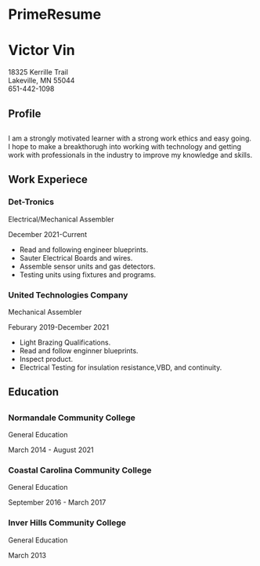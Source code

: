 # PrimeResume
<!DOCTYPE html>
<html>
<head>
  <meta charset="utf-8">
  <meta name="viewport" content="width=device-width">
  <title>Prime Academy Resume Application</title>
</head>
<body>
  <h1>Victor Vin</h1>
    <div>18325 Kerrille Trail</div>
    <div>Lakeville, MN 55044</div>
    <div>651-442-1098</div>
  <section>
    <div>
      <h2>Profile<h2>
    </div>
  <p>I am a strongly motivated learner with a strong work ethics and easy going. I hope to make a breakthorugh into
    working with technology and getting work with professionals in the industry to improve my knowledge and skills.</p>
  </section>
    <div>
      <h2>Work Experiece</h2>
    </div>
    <div>
      <h3>Det-Tronics</h3>
      <p>Electrical/Mechanical Assembler</p>
      <p>December 2021-Current</p>
      <p>
        <ul>
          <li>Read and following engineer blueprints.</li>
          <li>Sauter Electrical Boards and wires.</li>
          <li>Assemble sensor units and gas detectors.</li>
          <li>Testing units using fixtures and programs.</li>
        </ul>
     </p>
    </div>  
    <div>
      <h3>United Technologies Company</h3>
       <p>Mechanical Assembler</p>
       <p>Feburary 2019-December 2021</p>
       <p>
         <ul>
            <li>Light Brazing Qualifications.</li>
            <li>Read and follow enginner blueprints.</li> 
            <li>Inspect product.</li>
            <li>Electrical Testing for insulation resistance,VBD, and continuity.</li>    
         </ul>
       </p>
     </div>
  <div>
    <h2>Education<h2>
  </div>
      <div>
        <h3>Normandale Community College</h3>
        <p>General Education<p>
        <p>March 2014 - August 2021</p>
      </div>
      <div>
        <h3>Coastal Carolina Community College</h3>
        <p>General Education</p>
        <p>September 2016 - March 2017</p>
      </div>
      <div>
        <h3>Inver Hills Community College</h3>
        <p>General Education</p>
        <p>March 2013</p>
      </div>
  

</body>
</html>